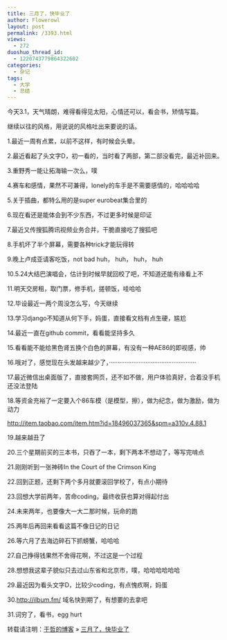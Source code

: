 ```yaml
---
title: 三月了，快毕业了
author: Flowerowl
layout: post
permalink: /3393.html
views:
  - 272
duoshuo_thread_id:
  - 1220743779864322602
categories:
  - 杂记
tags:
  - 大学
  - 总结
---
```

<p class="p1">
  今天3.1，天气晴朗，难得看得见太阳，心情还可以，看会书，矫情写篇。
</p>

<p class="p1">
  继续以往的风格，用说说的风格吐出来要说的话。
</p>

<p class="p1">
  1.最近一周有点累，以前不这样，有时候会头晕。
</p>

<p class="p1">
  2.最近看起了头文字D，初一看的，当时看了两部，第二部没看完，最近补回来。
</p>

<p class="p1">
  3.重野秀一能让拓海输一次么，噗
</p>

<p class="p1">
  4.赛车和感情，果然不可兼得，lonely的车手是不需要感情的，哈哈哈哈
</p>

<p class="p1">
  5.关于插曲，都特么用的是super eurobeat集合里的
</p>

<p class="p1">
  6.现在看还是能体会到不少东西，不过更多时候是印证
</p>

<p class="p1">
  7.最近又传搜狐腾讯视频业务合并，干脆直接吃了搜狐吧
</p>

<p class="p1">
  8.手机坏了半个屏幕，需要各种trick才能玩得转
</p>

<p class="p1">
  9.晚上卢成亚请客吃饭，not bad huh， huh， huh， huh
</p>

<p class="p1">
  10.5.24大结巴演唱会，估计到时候早就回校了吧，不知道还能有缘看上不
</p>

<p class="p1">
  11.明天交房租，取门票，修手机，搓顿饭，哇哈哈
</p>

<p class="p1">
  12.毕设最近一两个周没怎么写，今天继续
</p>

<p class="p1">
  13.学习django不知道从何下手，妈蛋，直接看文档有点生硬，尴尬
</p>

<p class="p1">
  14.最近一直在github commit，看看能坚持多久
</p>

<p class="p1">
  15.看看能不能给黑色肾五换个白色的屏幕，有没有一种AE86的即视感，帅
</p>

<p class="p1">
  16.哦对了，感觉现在头发越来越少了，··················································
</p>

<p class="p2">
  <p class="p1">
    17.最近微信出桌面版了，直接套网页，还不如不做，用户体验真好，合着没手机还没法登陆
  </p>
  
  <p class="p1">
    18.等资金充裕了一定要入个86车模（是模型，擦），做为纪念，做为激励，做为动力
  </p>
  
  <p class="p3">
    <span class="s1"><a href="http://item.taobao.com/item.htm?id=18496037365&spm=a310v.4.88.1">http://item.taobao.com/item.htm?id=18496037365&spm=a310v.4.88.1</a></span>
  </p>
  
  <p class="p1">
    19.越来越丑了
  </p>
  
  <p class="p1">
    20.三个星期前买的三本书，只吞了一本，剩下两本不想动了，等写完啃点
  </p>
  
  <p class="p1">
    21.刚刚听到一张神砖In the Court of the Crimson King
  </p>
  
  <p class="p1">
    22.回到正题，还剩下两个多月就要滚回学校了，有点小期待
  </p>
  
  <p class="p1">
    23.回想大学前两年，苦命coding，最终收获也算对得起付出
  </p>
  
  <p class="p1">
    24.未来两年，也要像大一大二那时候，玩命的跑
  </p>
  
  <p class="p1">
    25.两年后再回来看看这篇不像日记的日记
  </p>
  
  <p class="p1">
    26.等六月了去海边碎石下抓螃蟹，哈哈哈
  </p>
  
  <p class="p1">
    27.自己挣得钱果然不舍得花啊，不过这是一个过程
  </p>
  
  <p class="p1">
    28.想想我这辈子貌似只去过山东省和北京市，噗，哈哈哈哈哈哈
  </p>
  
  <p class="p1">
    29.最近因为看头文字D，比较少coding，有点愧疚啊，妈蛋
  </p>
  
  <p class="p1">
    30.<a href="http://ilbum.fm/">http://ilbum.fm/</a> 域名快到期了，有想要的去拿吧
  </p>
  
  <p class="p1">
    31.词穷了，看书，egg hurt
  </p>
  
  <p>
    转载请注明：<a href="http://lazynight.me">于哲的博客</a> &raquo; <a href="http://lazynight.me/3393.html">三月了，快毕业了</a>
  </p>